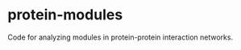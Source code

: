 protein-modules
===============

Code for analyzing modules in protein-protein interaction networks.
